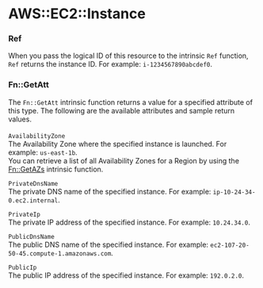 # AWS::EC2::Instance

### Ref

When you pass the logical ID of this resource to the intrinsic `Ref` function, `Ref` returns the instance ID\. For example: `i-1234567890abcdef0`\.


### Fn::GetAtt

The `Fn::GetAtt` intrinsic function returns a value for a specified attribute of this type\. The following are the available attributes and sample return values\.


#### 

`AvailabilityZone`  
The Availability Zone where the specified instance is launched\. For example: `us-east-1b`\.  
You can retrieve a list of all Availability Zones for a Region by using the [Fn::GetAZs](https://docs.aws.amazon.com/AWSCloudFormation/latest/UserGuide/intrinsic-function-reference-getavailabilityzones.html) intrinsic function\.

`PrivateDnsName`  
The private DNS name of the specified instance\. For example: `ip-10-24-34-0.ec2.internal`\.

`PrivateIp`  
The private IP address of the specified instance\. For example: `10.24.34.0`\.

`PublicDnsName`  
The public DNS name of the specified instance\. For example: `ec2-107-20-50-45.compute-1.amazonaws.com`\.

`PublicIp`  
The public IP address of the specified instance\. For example: `192.0.2.0`\.

